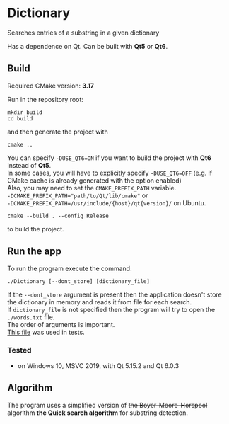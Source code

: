# Dictionary

Searches entries of a substring in a given dictionary

Has a dependence on Qt. Can be built with **Qt5** or **Qt6**.

## Build
Required CMake version: **3.17**

Run in the repository root:
```shell
mkdir build
cd build
```
and then generate the project with
```shell
cmake ..
```
You can specify `-DUSE_QT6=ON` if you want to build the project with **Qt6** instead of **Qt5**.\
In some cases, you will have to explicitly specify `-DUSE_QT6=OFF`
(e.g. if CMake cache is already generated with the option enabled)\
Also, you may need to set the `CMAKE_PREFIX_PATH` variable.\
`-DCMAKE_PREFIX_PATH="path/to/Qt/lib/cmake"` or\
`-DCMAKE_PREFIX_PATH=/usr/include/{host}/qt{version}/` on Ubuntu.

```shell
cmake --build . --config Release
```
to build the project.


## Run the app
To run the program execute the command:
```shell
./Dictionary [--dont_store] [dictionary_file]
```
If the `--dont_store` argument is present then the application doesn't store the dictionary in memory
and reads it from file for each search.\
If `dictionary_file` is not specified then the program will try to open the `./words.txt` file.\
The order of arguments is important.\
[This file](https://raw.githubusercontent.com/dwyl/english-words/master/words.txt) was used in tests.

### Tested
* on Windows 10, MSVC 2019, with Qt 5.15.2 and Qt 6.0.3
<!--
* on Ubuntu 20.04 with Qt 6.0.3
  * with Qt 5, if Qt installed with `apt` manager (`sudo apt install qt5-default`))
-->
  

## Algorithm
The program uses a simplified version of ~~the Boyer-Moore-Horspool algorithm~~ **the Quick search algorithm** for substring detection.
